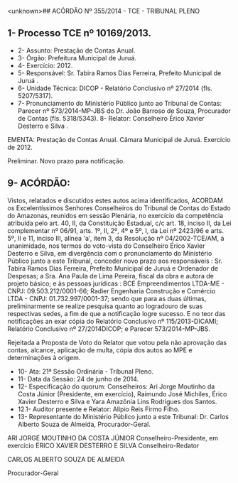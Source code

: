 &lt;unknown&gt;## ACÓRDÃO Nº 355/2014 - TCE - TRIBUNAL PLENO

## 1- Processo TCE nº 10169/2013.

- 2- Assunto: Prestação de Contas Anual.
- 3- Órgão: Prefeitura Municipal de Juruá.
- 4- Exercício: 2012.
- 5- Responsável: Sr. Tabira Ramos Dias Ferreira, Prefeito Municipal de Juruá .
- 6- Unidade Técnica: DICOP - Relatório Conclusivo nº 27/2014 (fls. 5207/5317).
- 7-  Pronunciamento  do Ministério Público  junto  ao Tribunal  de Contas: Parecer  nº 573/2014-MP-JBS do Dr. João Barroso de Souza, Procurador de Contas (fls. 5318/5343). 8- Relator: Conselheiro Érico Xavier Desterro e Silva .

EMENTA: Prestação de Contas Anual. Câmara  Municipal  de  Juruá.  Exercício  de 2012.

Preliminar. Novo prazo para notificação.

## 9- ACÓRDÃO:

Vistos, relatados e discutidos estes autos acima identificados, ACORDAM os Excelentíssimos  Senhores  Conselheiros  do  Tribunal de Contas  do  Estado  do Amazonas, reunidos em sessão Plenária, no exercício da competência atribuída pelo art. 40, II, da Constituição Estadual, c/c art. 18, inciso II, da Lei complementar nº 06/91, arts. 1º,  II,  2º,  4º  e  5º,  I,  da  Lei  nº  2423/96  e  arts.  5º,  II  e  11,  inciso  III,  alínea  'a',  item  3,  da Resolução nº 04/2002-TCE/AM, à unanimidade, nos termos do voto-vista do Conselheiro Érico  Xavier  Desterro  e  Silva, em  divergência com  o  pronunciamento  do  Ministério Público  junto  a  este  Tribunal, conceder  novo  prazo  aos  responsáveis :  Sr.  Tabira Ramos Dias Ferreira, Prefeito Municipal de Juruá e Ordenador de Despesas; a Sra. Ana Paula de Lima Pereira, fiscal da obra e autora de projeto básico; e às pessoas jurídicas : BCE  Empreendimentos  LTDA-ME  -  CNPJ:  09.503.212/0001-66;  Radier  Engenharia Construção  e  Comércio  LTDA  -  CNPJ:  01.732.997/0001-37;  sendo  que  para  as  duas últimas, preliminarmente se realize pesquisa quanto ao logradouro de suas respectivas sedes, a fim de que a notificação logre sucesso. E no teor das notificações an exar cópia do  Relatório  Conclusivo  nº  115/2013-DICAMI;  Relatório  Conclusivo  nº  27/2014DICOP; e Parecer 573/2014-MP-JBS.

Rejeitada a Proposta de Voto do Relator que votou pela não aprovação das contas, alcance, aplicação de multa, cópia dos autos ao MPE e determinações à origem.

- 10- Ata: 21ª Sessão Ordinária - Tribunal Pleno.
- 11- Data da Sessão: 24 de junho de 2014.
- 12-  Especificação  do  quorum: Conselheiros:  Ari  Jorge  Moutinho  da  Costa  Júnior (Presidente, em exercício), Raimundo José Michiles, Érico Xavier Desterro e Silva e Yara Amazônia Lins Rodrigues dos Santos.
- 12.1- Auditor presente e Relator: Alípio Reis Firmo Filho.
- 13-  Representante  do  Ministério  Público  junto  a  este Tribunal: Dr. Carlos  Alberto Souza de Almeida, Procurador-Geral.

ARI JORGE MOUTINHO DA COSTA JÚNIOR Conselheiro-Presidente, em exercício ÉRICO XAVIER DESTERRO E SILVA Conselheiro-Redator

CARLOS ALBERTO SOUZA DE ALMEIDA

Procurador-Geral